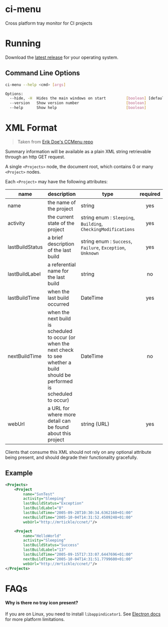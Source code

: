 # ci-menu

Cross platform tray monitor for CI projects

# Running

Download the [latest release](https://github.com/riggerthegeek/ci-menu/releases) for your operating system.

## Command Line Options

```sh
ci-menu --help <cmd> [args]

Options:
  --hide, -H  Hides the main windows on start         [boolean] [default: false]
  --version   Show version number                     [boolean]
  --help      Show help                               [boolean]
```

# XML Format

> Taken from [Erik Doe's CCMenu repo](https://github.com/erikdoe/ccmenu/wiki/Multiple-Project-Summary-Reporting-Standard)

Summary information will be available as a plain XML string retrievable through an http GET request.

A single `<Projects>` node, the document root, which contains 0 or many `<Project>` nodes.

Each `<Project>` may have the following attributes:

| name            | description                                                                                                                         | type                                                          | required  |
| --------------- | ----------------------------------------------------------------------------------------------------------------------------------- | ------------------------------------------------------------- |:---------:|
| name            | the name of the project                                                                                                             | string                                                        | yes       |
| activity        | the current state of the project                                                                                                    | string enum : `Sleeping`, `Building`, `CheckingModifications` | yes       |
| lastBuildStatus | a brief description of the last build                                                                                               | string enum : `Success`, `Failure`, `Exception`, `Unknown`    | yes       |
| lastBuildLabel  | a referential name for the last build                                                                                               | string                                                        | no        |
| lastBuildTime   | when the last build occurred                                                                                                        | DateTime                                                      | yes       |
| nextBuildTime   | when the next build is scheduled to occur (or when the next check to see whether a build should be performed is scheduled to occur) | DateTime                                                      | no        |
| webUrl          | a URL for where more detail can be found about this project                                                                         | string (URL)                                                  | yes       |

Clients that consume this XML should not rely on any optional attribute being present, and should degrade their functionality gracefully.

## Example

```xml
<Projects>
    <Project
        name="SvnTest"
        activity="Sleeping"
        lastBuildStatus="Exception"
        lastBuildLabel="8"
        lastBuildTime="2005-09-28T10:30:34.6362160+01:00"
        nextBuildTime="2005-10-04T14:31:52.4509248+01:00"
        webUrl="http://mrtickle/ccnet/"/>

    <Project
        name="HelloWorld"
        activity="Sleeping"
        lastBuildStatus="Success"
        lastBuildLabel="13"
        lastBuildTime="2005-09-15T17:33:07.6447696+01:00"
        nextBuildTime="2005-10-04T14:31:51.7799600+01:00"
        webUrl="http://mrtickle/ccnet/"/>
</Projects>
```

# FAQs

#### Why is there no tray icon present?

If you are on Linux, you need to install `libappindicator1`. See [Electron docs](https://electron.atom.io/docs/api/tray/)
for more platform limitations.
